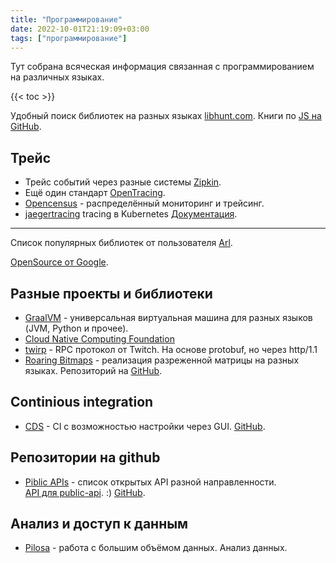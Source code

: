 ```yaml
---
title: "Программирование"
date: 2022-10-01T21:19:09+03:00
tags: ["программирование"]
---
```


Тут собрана всяческая информация связанная с программированием на различных языках.

{{< toc >}}

Удобный поиск библиотек на разных языках [libhunt.com](https://www.libhunt.com).
Книги по [JS на GitHub](https://github.com/getify/You-Dont-Know-JS).

## Трейс

* Трейс событий через разные системы [Zipkin](https://zipkin.io).
* Ещё один стандарт [OpenTracing](https://opentracing.io).
* [Opencensus](https://opencensus.io) - распределённый мониторинг и трейсинг.
* [jaegertracing](https://www.jaegertracing.io) tracing в Kubernetes [Документация](https://www.jaegertracing.io/docs/1.9/getting-started).

------

Список популярных библиотек от пользователя [Arl](https://github.com/kaxap/arl).

[OpenSource от Google](https://opensource.google.com/projects/explore/featured).

## Разные проекты и библиотеки

* [GraalVM](https://www.graalvm.org) - универсальная виртуальная машина для разных языков (JVM, Python и прочее).
* [Cloud Native Computing Foundation](https://www.cncf.io/)
* [twirp](https://github.com/twitchtv/twirp) - RPC протокол от Twitch. На основе protobuf, но через http/1.1
* [Roaring Bitmaps](https://roaringbitmap.org/) - реализация разреженной матрицы на разных языках. Репозиторий на [GitHub](https://github.com/RoaringBitmap).

## Continious integration

* [CDS](https://ovh.github.io/cds) - CI с возможностью настройки через GUI. [GitHub](https://github.com/ovh/cds).

## Репозитории на github

* [Piblic APIs](https://github.com/public-apis/public-apis) - список открытых API разной направленности.\
  [API для public-api](https://api.publicapis.org/). :) [GitHub](https://github.com/davemachado/public-api).

## Анализ и доступ к данным

* [Pilosa](https://www.pilosa.com) - работа с большим объёмом данных. Анализ данных.
